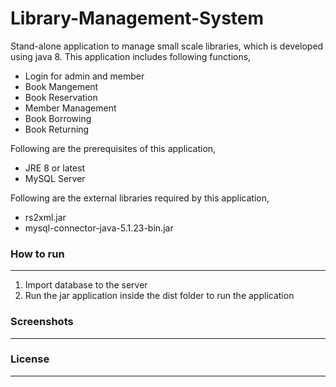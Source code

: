 # Library-Management-System
Stand-alone application to manage small scale libraries, which is developed using java 8.
This application includes following functions,
<ul> 
  <li>Login for admin and member</li> 
  <li>Book Mangement</li>  
  <li>Book Reservation</li> 
  <li>Member Management</li> 
  <li>Book Borrowing</li>
  <li>Book Returning</li>
</ul>
  
Following are the prerequisites of this application,
<ul> 
  <li>JRE 8 or latest</li> 
  <li>MySQL Server</li> 
</ul>

Following are the external libraries required by this application,
<ul> 
  <li>rs2xml.jar</li> 
  <li>mysql-connector-java-5.1.23-bin.jar</li> 
</ul>

<h3>How to run</h3> <hr>
<ol> 
  <li>Import database to the server</li>
  <li>Run the jar application inside the dist folder to run the application</li>
</ol>


<h3>Screenshots</h3> <hr>


<h3>License</h3> <hr>
